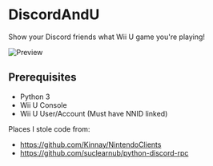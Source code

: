 # DiscordAndU
Show your Discord friends what Wii U game you're playing!

![Preview](https://i.imgur.com/jUpVsFU.png)

## Prerequisites
* Python 3
* Wii U Console
* Wii U User/Account (Must have NNID linked)


Places I stole code from:
* https://github.com/Kinnay/NintendoClients
* https://github.com/suclearnub/python-discord-rpc
